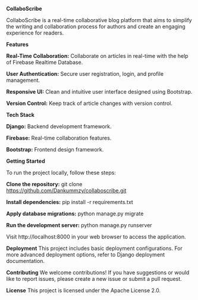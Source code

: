 **CollaboScribe**

CollaboScribe is a real-time collaborative blog platform that aims to simplify the writing and collaboration process for authors and create an engaging experience for readers.

**Features**

**Real-Time Collaboration:** Collaborate on articles in real-time with the help of Firebase Realtime Database.

**User Authentication:** Secure user registration, login, and profile management.

**Responsive UI:** Clean and intuitive user interface designed using Bootstrap.

**Version Control:** Keep track of article changes with version control.

**Tech Stack**

**Django:** Backend development framework.

**Firebase:** Real-time collaboration features.

**Bootstrap:** Frontend design framework.

**Getting Started**

To run the project locally, follow these steps:

**Clone the repository:** git clone https://github.com/Dankummzy/collaboscribe.git

**Install dependencies:** pip install -r requirements.txt

**Apply database migrations:** python manage.py migrate

**Run the development server:** python manage.py runserver

Visit http://localhost:8000 in your web browser to access the application.

**Deployment**
This project includes basic deployment configurations. For more advanced deployment options, refer to Django deployment documentation.

**Contributing**
We welcome contributions! If you have suggestions or would like to report issues, please create a new issue or submit a pull request.

**License**
This project is licensed under the Apache License 2.0.

